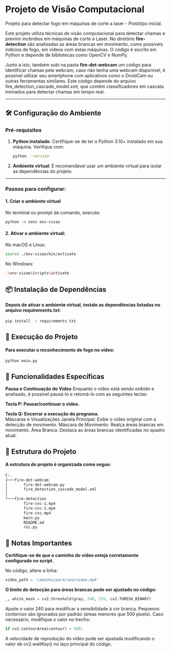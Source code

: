 # Projeto de Visão Computacional
Projeto para detectar fogo em máquinas de corte a laser - Protótipo inicial.

Este projeto utiliza técnicas de visão computacional para detectar chamas e previnir incêndios em máquinas de corte a Laser.
No diretório **fire-detection** são analisadas as áreas brancas em movimento, como possíveis indícios de fogo, em vídeos com estas máquinas. O código é escrito em Python e depende de bibliotecas como OpenCV e NumPy.

Junto a isto, também subi na pasta **fire-det-webcam** um código para identificar chamas pela webcam, caso não tenha uma webcam disponível, é possível utilizar seu smartphone com aplicativos como o DroidCam ou outras ferramentas similares.
Este código depende do arquivo fire_detection_cascade_model.xml, que contém classificadores em cascata treinados para detectar chamas em tempo real.

---

## 🛠 Configuração do Ambiente

### Pré-requisitos
1. **Python instalado**:
    Certifique-se de ter o Python 3.10+ instalado em sua máquina.
    Verifique com:
     ```bash
     python --version
     ```

2. **Ambiente virtual**:
    É recomendável usar um ambiente virtual para isolar as dependências do projeto.

---

### Passos para configurar:

#### 1. Criar o ambiente virtual
No terminal ou prompt de comando, execute:
```bash
python -m venv env-visao
```

#### 2. Ativar o ambiente virtual:
No macOS e Linux:
```bash
source ./env-visao/bin/activate
```
No Windows:
```bash
.\env-visao\Scripts\activate
```

## 📦 Instalação de Dependências

#### Depois de ativar o ambiente virtual, instale as dependências listadas no arquivo requirements.txt:
```bash
pip install -r requirements.txt
```

## 🚀 Execução do Projeto

#### Para executar o reconhecimento de fogo no vídeo:

```bash
python main.py
```

## 🎥 Funcionalidades Específicas

**Pausa e Continuação do Vídeo**
Enquanto o vídeo está sendo exibido e analisado, é possível pausá-lo e retomá-lo com as seguintes teclas:

**Tecla P: Pausar/continuar o vídeo.**  

**Tecla Q: Encerrar a execução do programa.**  
Máscaras e Visualizações
Janela Principal: Exibe o vídeo original com a detecção de movimento.
Máscara de Movimento: Realça áreas brancas em movimento.
Área Branca: Destaca as áreas brancas identificadas no quadro atual.

## 📁 Estrutura do Projeto

#### A estrutura do projeto é organizada como segue:
```bash
C:.
├───fire-det-webcam
│       fire-det-webcam.py
│       fire_detection_cascade_model.xml
│
└───fire-detection
        fire-cnc-1.mp4
        fire-cnc-2.mp4
        fire-cnc.mp4
        main.py
        README.md
        roi.py
```

## 📝 Notas Importantes

**Certifique-se de que o caminho do vídeo esteja corretamente configurado no script.**

No código, altere a linha:
```python
video_path = 'caminho/para/seu/video.mp4'
```
**O limite de detecção para áreas brancas pode ser ajustado no código:**

```python
_, white_mask = cv2.threshold(gray, 240, 255, cv2.THRESH_BINARY)
```
Ajuste o valor 240 para modificar a sensibilidade à cor branca.
Pequenos contornos são ignorados por padrão (áreas menores que 500 pixels). Caso necessário, modifique o valor no trecho:

```python
if cv2.contourArea(contour) > 500:
```
A velocidade de reprodução do vídeo pode ser ajustada modificando o valor de cv2.waitKey() no laço principal do código.